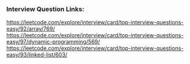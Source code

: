 ### Interview Question Links:
https://leetcode.com/explore/interview/card/top-interview-questions-easy/92/array/769/</br>
https://leetcode.com/explore/interview/card/top-interview-questions-easy/97/dynamic-programming/569/</br>
https://leetcode.com/explore/interview/card/top-interview-questions-easy/93/linked-list/603/</br>
